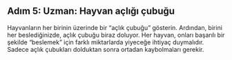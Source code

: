 ## Adım 5: Uzman: Hayvan açlığı çubuğu
 
Hayvanların her birinin üzerinde bir “açlık çubuğu” gösterin. Ardından, birini her beslediğinizde, açlık çubuğu biraz doluyor. Her hayvan, onları başarılı bir şekilde “beslemek” için farklı miktarlarda yiyeceğe ihtiyaç duymalıdır. Sadece açlık çubukları dolduktan sonra ortadan kaybolmaları gerekir.
